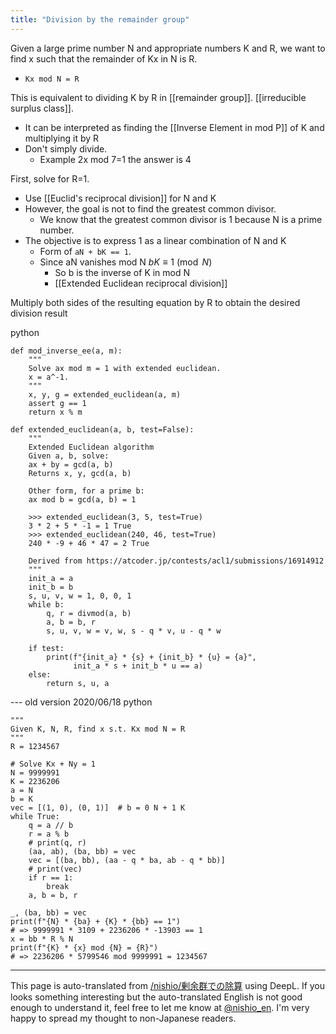 ```yaml
---
title: "Division by the remainder group"
---
```


Given a large prime number N and appropriate numbers K and R, we want to find x such that the remainder of Kx in N is R.
- `Kx mod N = R`

This is equivalent to dividing K by R in [[remainder group]]. [[irreducible surplus class]].
- It can be interpreted as finding the [[Inverse Element in mod P]] of K and multiplying it by R
- Don't simply divide.
    - Example 2x mod 7=1 the answer is 4

First, solve for R=1.
- Use [[Euclid's reciprocal division]] for N and K
- However, the goal is not to find the greatest common divisor.
    - We know that the greatest common divisor is 1 because N is a prime number.
- The objective is to express 1 as a linear combination of N and K
    - Form of `aN + bK == 1`.
    - Since aN vanishes mod N $bK \equiv 1 \pmod{N}$
        - So b is the inverse of K in mod N
        - [[Extended Euclidean reciprocal division]]

Multiply both sides of the resulting equation by R to obtain the desired division result

python

```
def mod_inverse_ee(a, m):
    """
    Solve ax mod m = 1 with extended euclidean.
    x = a^-1.
    """
    x, y, g = extended_euclidean(a, m)
    assert g == 1
    return x % m
 
def extended_euclidean(a, b, test=False):
    """
    Extended Euclidean algorithm
    Given a, b, solve:
    ax + by = gcd(a, b)
    Returns x, y, gcd(a, b)

    Other form, for a prime b:
    ax mod b = gcd(a, b) = 1

    >>> extended_euclidean(3, 5, test=True)
    3 * 2 + 5 * -1 = 1 True
    >>> extended_euclidean(240, 46, test=True)
    240 * -9 + 46 * 47 = 2 True

    Derived from https://atcoder.jp/contests/acl1/submissions/16914912
    """
    init_a = a
    init_b = b
    s, u, v, w = 1, 0, 0, 1
    while b:
        q, r = divmod(a, b)
        a, b = b, r
        s, u, v, w = v, w, s - q * v, u - q * w

    if test:
        print(f"{init_a} * {s} + {init_b} * {u} = {a}",
              init_a * s + init_b * u == a)
    else:
        return s, u, a
```





--- old version 2020/06/18
python

```
"""
Given K, N, R, find x s.t. Kx mod N = R
"""
R = 1234567

# Solve Kx + Ny = 1
N = 9999991
K = 2236206
a = N
b = K
vec = [(1, 0), (0, 1)]  # b = 0 N + 1 K
while True:
    q = a // b
    r = a % b
    # print(q, r)
    (aa, ab), (ba, bb) = vec
    vec = [(ba, bb), (aa - q * ba, ab - q * bb)]
    # print(vec)
    if r == 1:
        break
    a, b = b, r

_, (ba, bb) = vec
print(f"{N} * {ba} + {K} * {bb} == 1")
# => 9999991 * 3109 + 2236206 * -13903 == 1
x = bb * R % N
print(f"{K} * {x} mod {N} = {R}")
# => 2236206 * 5799546 mod 9999991 = 1234567
```




---
This page is auto-translated from [/nishio/剰余群での除算](https://scrapbox.io/nishio/剰余群での除算) using DeepL. If you looks something interesting but the auto-translated English is not good enough to understand it, feel free to let me know at [@nishio_en](https://twitter.com/nishio_en). I'm very happy to spread my thought to non-Japanese readers.